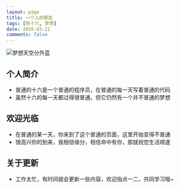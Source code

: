 ```yaml
---
layout: page
title: 一个人的朝圣
tags: [陈十六, 梦想]
date: 2016-03-21
comments: false
---
```

![梦想天空分外蓝](http://poykjx8e5.bkt.clouddn.com/PinkCloud.png)

## 个人简介
* 普通的十六是一个普通的程序员，在普通的每一天写着普通的代码
* 虽然十六的每一天都过得很普通，但它仍然有一个并不普通的梦想

## 欢迎光临
* 在普通的某一天，你来到了这个普通的页面，这里开始变得不普通
* 很高兴你的到来，我相信缘分，相信命中有你，那就祝您生活顺遂

## 关于更新
* 工作太忙，有时间就会更新一些内容，欢迎指点一二，共同学习哦~


